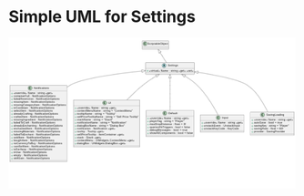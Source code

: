 # Simple UML for Settings

![Simple UML for the Inventory Manger](../../../public-full/Assets/Devion%20Games/Inventory%20System/Scripts/Runtime/Settings/SimpleUMLSettings.png)


